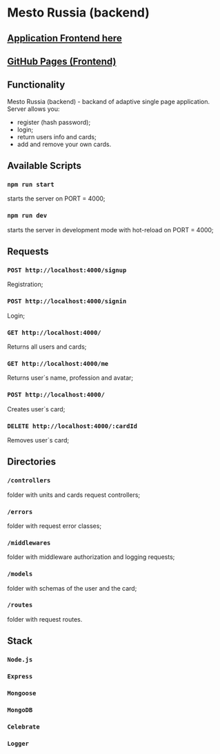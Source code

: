 # __Mesto Russia (backend)__ 

## __[Application Frontend here](https://github.com/At0m234/react-mesto-app/tree/main/frontend)__

## __[GitHub Pages (Frontend)](https://at0m234.github.io/react-mesto-app/)__
## __Functionality__
Mesto Russia (backend) - backand of adaptive single page application. 
Server allows you:
 - register (hash password);
 - login;
 - return users info and cards;
 - add and remove your own cards.

## __Available Scripts__

### __`npm run start`__ 
starts the server on PORT = 4000;
### __`npm run dev`__ 
starts the server in development mode with hot-reload on PORT = 4000;

## __Requests__

### `POST http://localhost:4000/signup`
Registration;

### `POST http://localhost:4000/signin`
Login;

### `GET http://localhost:4000/`
Returns all users and cards;

### `GET http://localhost:4000/me`
Returns user`s name, profession and avatar; 

### `POST http://localhost:4000/`
Creates user`s card; 

### `DELETE http://localhost:4000/:cardId`
Removes user`s card; 

## __Directories__

### `/controllers` 
folder with units and cards request controllers; 
### `/errors` 
folder with request error classes;
### `/middlewares` 
folder with middleware authorization and logging requests; 
### `/models` 
folder with schemas of the user and the card; 
### `/routes` 
folder with request routes.

## __Stack__

### `Node.js`

### `Express`

### `Mongoose`

### `MongoDB`

### `Celebrate`
### `Logger`
